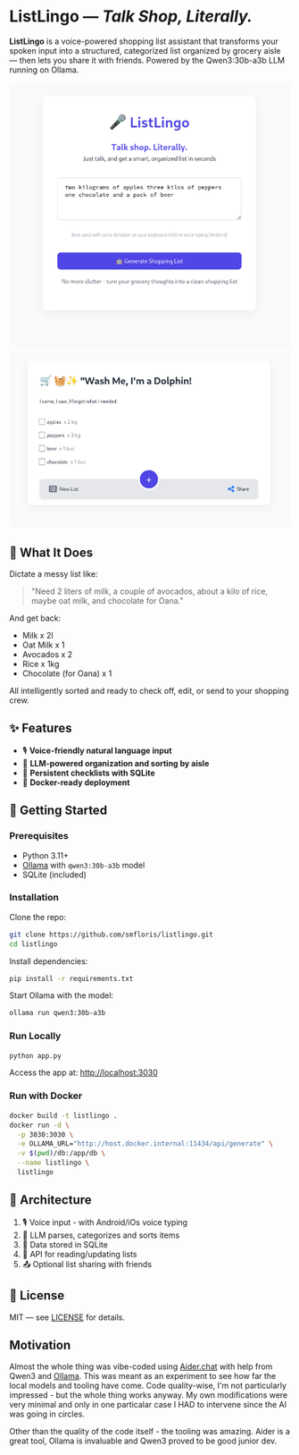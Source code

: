 # ListLingo — *Talk Shop, Literally.*

**ListLingo** is a voice-powered shopping list assistant that transforms your spoken input into a structured, categorized list organized by grocery aisle — then lets you share it with friends. Powered by the Qwen3:30b-a3b LLM running on Ollama.

![Main View](docs/main_view.png)
![List View](docs/list_view.png)

## 🛒 What It Does

Dictate a messy list like:

> "Need 2 liters of milk, a couple of avocados, about a kilo of rice, maybe oat milk, and chocolate for Oana."

And get back:

* Milk x 2l
* Oat Milk x 1
* Avocados x 2
* Rice x 1kg
* Chocolate (for Oana) x 1

All intelligently sorted and ready to check off, edit, or send to your shopping crew.

## ✨ Features

* 🎙️ **Voice-friendly natural language input**
* 🧠 **LLM-powered organization and sorting by aisle**
* 💾 **Persistent checklists with SQLite**
* 🐳 **Docker-ready deployment**

## 🚀 Getting Started

### Prerequisites

* Python 3.11+
* [Ollama](https://ollama.com) with `qwen3:30b-a3b` model
* SQLite (included)

### Installation

Clone the repo:

```bash
git clone https://github.com/smfloris/listlingo.git
cd listlingo
```

Install dependencies:

```bash
pip install -r requirements.txt
```

Start Ollama with the model:

```bash
ollama run qwen3:30b-a3b
```

### Run Locally

```bash
python app.py
```

Access the app at: [http://localhost:3030](http://localhost:3030)

### Run with Docker

```bash
docker build -t listlingo .
docker run -d \
  -p 3030:3030 \
  -e OLLAMA_URL="http://host.docker.internal:11434/api/generate" \
  -v $(pwd)/db:/app/db \
  --name listlingo \
  listlingo
```

## 🧱 Architecture

1. 🎙️ Voice input - with Android/iOs voice typing
2. 🤖 LLM parses, categorizes and sorts items
3. 💾 Data stored in SQLite
4. 🔁 API for reading/updating lists
5. 📤 Optional list sharing with friends

## 📄 License

MIT — see [LICENSE](LICENSE) for details.

## Motivation

Almost the whole thing was vibe-coded using [Aider.chat](https://aider.chat) with help from Qwen3 and [Ollama](https://ollama.com).
This was meant as an experiment to see how far the local models and tooling have come.
Code quality-wise, I'm not particularly impressed - but the whole thing works anyway. My own modifications were very minimal and only in one particalar case I HAD to intervene since the AI was going in circles.

Other than the quality of the code itself - the tooling was amazing. Aider is a great tool, Ollama is invaluable and Qwen3 proved to be good junior dev.

